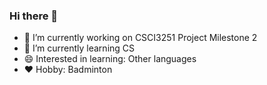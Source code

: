 ### Hi there 👋

<!--
**tommsin/tommsin** is a ✨ _special_ ✨ repository because its `README.md` (this file) appears on your GitHub profile.

Here are some ideas to get you started:

* 🔭 I’m currently working on CSCI3251 Project Milestone 2
* 🌱 I’m currently learning CS
- 👯 I’m looking to collaborate on ...
- 🤔 I’m looking for help with ...
- 💬 Ask me about ...
- 📫 How to reach me: ...
* 😄 Interested in learning: Other languages
* :heart: Hobby: Badminton
-->
* 🔭 I’m currently working on CSCI3251 Project Milestone 2
* 🌱 I’m currently learning CS
* 😄 Interested in learning: Other languages
* :heart: Hobby: Badminton
